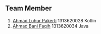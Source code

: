 ## Team Member

1. [Ahmad Luhur Pakerti](https://github.com/00shiki) 1313620028 Kotlin
2. [Ahmad Bani Faqih](https://github.com/Adnif) 1313620034 Java